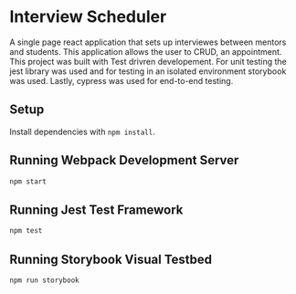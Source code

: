 # Interview Scheduler
A single page react application that sets up interviewes between mentors and students. This application allows the user to CRUD, an appointment. This project was built with Test drivren developement. For unit testing the jest library was used and for testing in an isolated environment storybook was used. Lastly, cypress was used for end-to-end testing. 
## Setup

Install dependencies with `npm install`.

## Running Webpack Development Server

```sh
npm start
```

## Running Jest Test Framework

```sh
npm test
```

## Running Storybook Visual Testbed

```sh
npm run storybook
```
